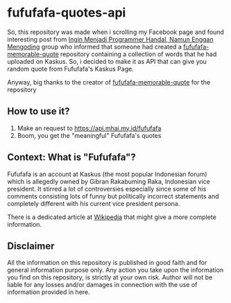 # fufufafa-quotes-api
So, this repository was made when i scrolling my Facebook page and found interesting post from [Ingin Menjadi Programmer Handal, Namun Enggan Mengoding](https://www.facebook.com/share/p/1FeCf8mRn4/) group who informed that someone had created a [fufufafa-memorable-quote](https://github.com/fufufufafafa/fufufafa-memorable-quotes/) repository containing a collection of words that he had uploaded on Kaskus. So, i decided to make it as API that can give you random quote from Fufufafa's Kaskus Page.

Anyway, big thanks to the creator of [fufufafa-memorable-quote](https://github.com/fufufufafafa/fufufafa-memorable-quotes/) for the repository

## How to use it?
1. Make an request to https://api.mhai.my.id/fufufafa
2. Boom, you get the "meaningful" Fufufafa's quotes



## Context: What is "Fufufafa"?
Fufufafa is an account at Kaskus (the most popular Indonesian forum) which is allegedly owned by Gibran Rakabuming Raka, Indonesian vice president. It stirred a lot of controversies especially since some of his comments consisting lots of funny but politically incorrect statements and completely different with his current vice president persona.
   
There is a dedicated article at [Wikipedia](https://www.google.com/url?sa=t&source=web&rct=j&opi=89978449&url=https://id.wikipedia.org/wiki/Fufufafa&ved=2ahUKEwiN9vDTvrGMAxX7xzgGHbcXHNsQFnoECB0QAQ&sqi=2&usg=AOvVaw09ZihAjvqCSOJt2QqUb8cO) that might give a more complete information.

## Disclaimer 
All the information on this repository is published in good faith and for general information purpose only. Any action you take upon the information you find on this repository, is strictly at your own risk. Author will not be liable for any losses and/or damages in connection with the use of information provided in here.
